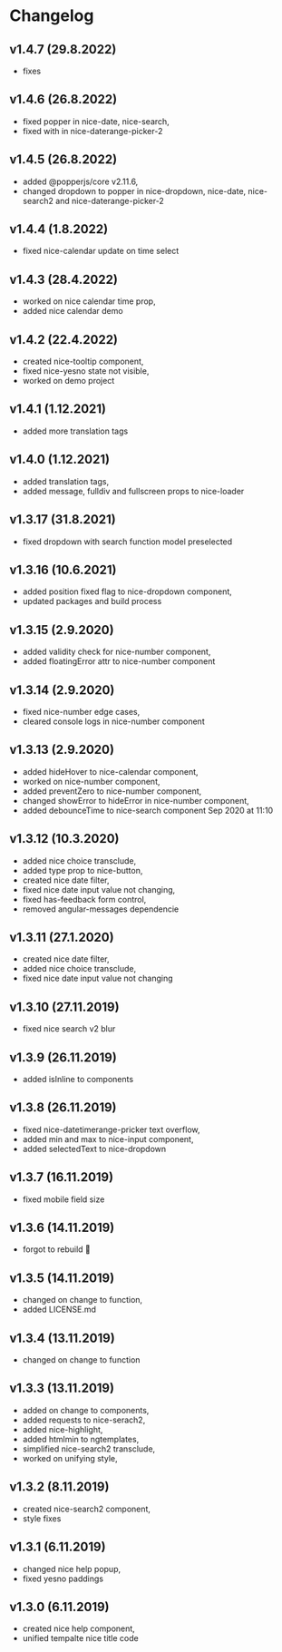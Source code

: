 # Changelog

## v1.4.7 (29.8.2022)

- fixes

## v1.4.6 (26.8.2022)

- fixed popper in nice-date, nice-search,
- fixed with in nice-daterange-picker-2

## v1.4.5 (26.8.2022)

- added @popperjs/core v2.11.6,
- changed dropdown to popper in nice-dropdown, nice-date, nice-search2 and nice-daterange-picker-2

## v1.4.4 (1.8.2022)

- fixed nice-calendar update on time select

## v1.4.3 (28.4.2022)

- worked on nice calendar time prop,
- added nice calendar demo

## v1.4.2 (22.4.2022)

- created nice-tooltip component,
- fixed nice-yesno state not visible,
- worked on demo project

## v1.4.1 (1.12.2021)

- added more translation tags

## v1.4.0 (1.12.2021)

- added translation tags,
- added message, fulldiv and fullscreen props to nice-loader

## v1.3.17 (31.8.2021)

- fixed dropdown with search function model preselected

## v1.3.16 (10.6.2021)

- added position fixed flag to nice-dropdown component,
- updated packages and build process

## v1.3.15 (2.9.2020)

- added validity check for nice-number component,
- added floatingError attr to nice-number component

## v1.3.14 (2.9.2020)

- fixed nice-number edge cases,
- cleared console logs in nice-number component

## v1.3.13 (2.9.2020)

- added hideHover to nice-calendar component,
- worked on nice-number component,
- added preventZero to nice-number component,
- changed showError to hideError in nice-number component,
- added debounceTime to nice-search component Sep 2020 at 11:10

## v1.3.12 (10.3.2020)

- added nice choice transclude,
- added type prop to nice-button,
- created nice date filter,
- fixed nice date input value not changing,
- fixed has-feedback form control,
- removed angular-messages dependencie

## v1.3.11 (27.1.2020)

- created nice date filter,
- added nice choice transclude,
- fixed nice date input value not changing

## v1.3.10 (27.11.2019)

- fixed nice search v2 blur

## v1.3.9 (26.11.2019)

- added isInline to components

## v1.3.8 (26.11.2019)

- fixed nice-datetimerange-pricker text overflow,
- added min and max to nice-input component,
- added selectedText to nice-dropdown

## v1.3.7 (16.11.2019)

- fixed mobile field size

## v1.3.6 (14.11.2019)

- forgot to rebuild 🤦

## v1.3.5 (14.11.2019)

- changed on change to function,
- added LICENSE.md

## v1.3.4 (13.11.2019)

- changed on change to function

## v1.3.3 (13.11.2019)

- added on change to components,
- added requests to nice-serach2,
- added nice-highlight,
- added htmlmin to ngtemplates,
- simplified nice-search2 transclude,
- worked on unifying style,

## v1.3.2 (8.11.2019)

- created nice-search2 component,
- style fixes

## v1.3.1 (6.11.2019)

- changed nice help popup,
- fixed yesno paddings

## v1.3.0 (6.11.2019)

- created nice help component,
- unified tempalte nice title code
